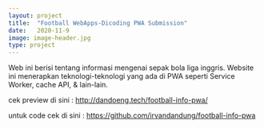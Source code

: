 ```yaml
---
layout: project
title:  "Football WebApps-Dicoding PWA Submission"
date:   2020-11-9
image: image-header.jpg
type: project
---
```


<p class="intro"><span class="dropcap">W</span>eb ini berisi tentang informasi mengenai sepak bola liga inggris. Website ini menerapkan teknologi-teknologi yang ada di PWA seperti Service Worker, cache API, & lain-lain.</p>

cek preview di sini : <a href="https://dandoeng.tech/football-info-pwa/">http://dandoeng.tech/football-info-pwa/</a>

untuk code cek di sini : <a href="https://github.com/irvandandung/football-info-pwa">https://github.com/irvandandung/football-info-pwa</a>
